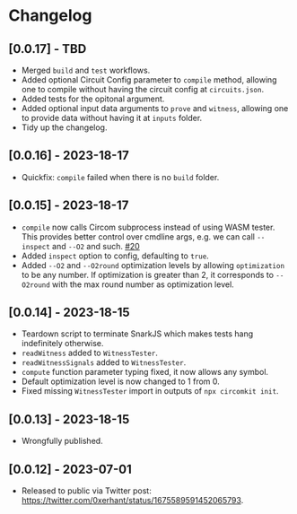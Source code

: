 # Changelog

## [0.0.17] - TBD

- Merged `build` and `test` workflows.
- Added optional Circuit Config parameter to `compile` method, allowing one to compile without having the circuit config at `circuits.json`.
- Added tests for the opitonal argument.
- Added optional input data arguments to `prove` and `witness`, allowing one to provide data without having it at `inputs` folder.
- Tidy up the changelog.

## [0.0.16] - 2023-18-17

- Quickfix: `compile` failed when there is no `build` folder.

## [0.0.15] - 2023-18-17

- `compile` now calls Circom subprocess instead of using WASM tester. This provides better control over cmdline args, e.g. we can call `--inspect` and `--O2` and such. [#20](https://github.com/erhant/circomkit/issues/20)
- Added `inspect` option to config, defaulting to `true`.
- Added `--O2` and `--O2round` optimization levels by allowing `optimization` to be any number. If optimization is greater than 2, it corresponds to `--O2round` with the max round number as optimization level.

## [0.0.14] - 2023-18-15

- Teardown script to terminate SnarkJS which makes tests hang indefinitely otherwise.
- `readWitness` added to `WitnessTester`.
- `readWitnessSignals` added to `WitnessTester`.
- `compute` function parameter typing fixed, it now allows any symbol.
- Default optimization level is now changed to 1 from 0.
- Fixed missing `WitnessTester` import in outputs of `npx circomkit init`.

## [0.0.13] - 2023-18-15

- Wrongfully published.

## [0.0.12] - 2023-07-01

- Released to public via Twitter post: <https://twitter.com/0xerhant/status/1675589591452065793>.

